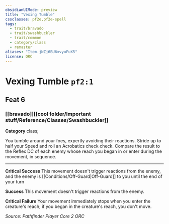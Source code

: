 ```yaml
---
obsidianUIMode: preview
title: "Vexing Tumble"
cssclasses: pf2e,pf2e-spell
tags:
  - trait/bravado
  - trait/swashbuckler
  - trait/common
  - category/class
  - remaster
aliases: "Item.jNZj6BU6xvyuFuX5"
license: ORC
---
```

# Vexing Tumble `pf2:1`
## Feat 6
### [[bravado]][[cool folder/Important stuff/Reference/Classes/Swashbuckler]]

**Category** class; 




You tumble around your foes, expertly avoiding their reactions. Stride up to half your Speed and roll an Acrobatics check check. Compare the result to the Reflex DC of each enemy whose reach you began in or enter during the movement, in sequence.

* * *

**Critical Success** This movement doesn't trigger reactions from the enemy, and the enemy is [[Conditions/Off-Guard|Off-Guard]] to you until the end of your turn

**Success** This movement doesn't trigger reactions from the enemy.

**Critical Failure** Your movement immediately stops when you enter the creature's reach; if you began in the creature's reach, you don't move.

*Source: Pathfinder Player Core 2*
*ORC*